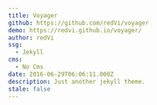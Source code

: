 ```yaml
---
title: Voyager
github: https://github.com/redVi/voyager
demo: https://redvi.github.io/voyager/
author: redVi
ssg:
  - Jekyll
cms:
  - No Cms
date: 2016-06-29T06:06:11.000Z
description: Just another jekyll theme.
stale: false
---
```

